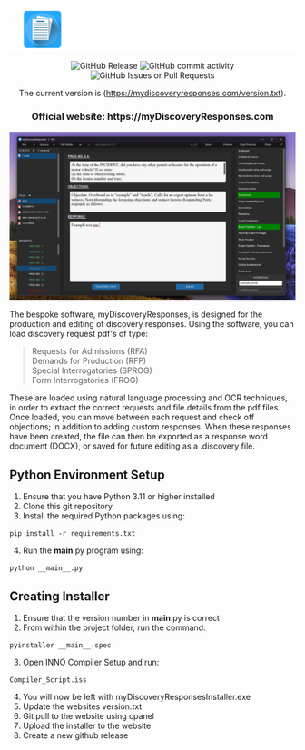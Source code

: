 <div align="center">
  <picture>
      <img src="./Images/TITLE_IMAGE.PNG">
    </picture>
<br />

![GitHub Release](https://img.shields.io/github/v/release/RENYREYNOLDSON/myDiscoveryResponses?include_prereleases&display_name=tag)
![GitHub commit activity](https://img.shields.io/github/commit-activity/t/RENYREYNOLDSON/myDiscoveryResponses)
![GitHub Issues or Pull Requests](https://img.shields.io/github/issues/RENYREYNOLDSON/myDiscoveryResponses)


The current version is (https://mydiscoveryresponses.com/version.txt).


<h3>
Official website: https://myDiscoveryResponses.com
</h3>
</div>

![Example Screenshot](./Images/USER_GUIDE_IMAGE.png)

The bespoke software, myDiscoveryResponses, is designed for the production and editing of discovery responses. Using the software, you can load discovery request pdf's of type: 
> Requests for Admissions (RFA)
> <br />
> Demands for Production (RFP)
> <br />
> Special Interrogatories (SPROG)
> <br />
> Form Interrogatories (FROG)

These are loaded using natural language processing and OCR techniques, in order to extract the correct requests and file details from the pdf files.
Once loaded, you can move between each request and check off objections; in addition to adding custom responses. When these responses have been created, the file can then be exported as a response word document (DOCX), or saved for future editing as a .discovery file.



## Python Environment Setup
1. Ensure that you have Python 3.11 or higher installed
2. Clone this git repository
3. Install the required Python packages using:
```
pip install -r requirements.txt
```
4. Run the __main__.py program using:
```
python __main__.py
```
## Creating Installer
1. Ensure that the version number in __main__.py is correct
2. From within the project folder, run the command:
```
pyinstaller __main__.spec
```
3. Open INNO Compiler Setup and run:
```
Compiler_Script.iss
```
4. You will now be left with myDiscoveryResponsesInstaller.exe
5. Update the websites version.txt
6. Git pull to the website using cpanel
7. Upload the installer to the website
8. Create a new github release

